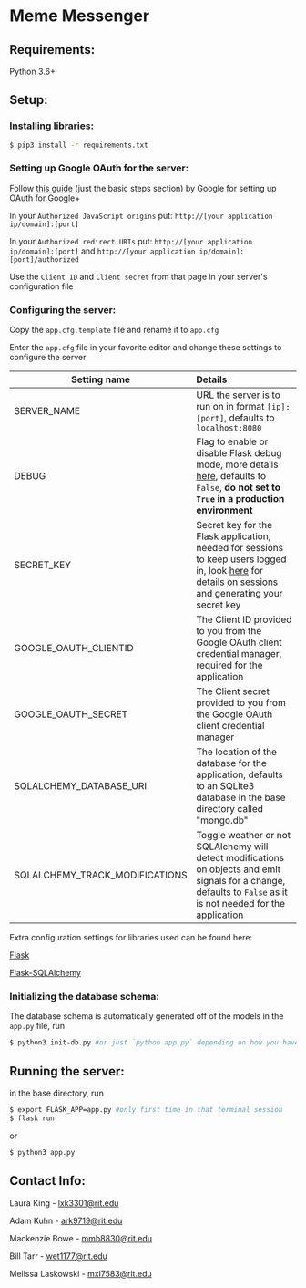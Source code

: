 # Meme Messenger

## Requirements:

Python 3.6+

## Setup:

### Installing libraries:

```bash
$ pip3 install -r requirements.txt
```
### Setting up Google OAuth for the server:

Follow [this guide](https://developers.google.com/identity/protocols/OAuth2#basicsteps) (just the basic steps section) by Google for setting up OAuth for Google+

In your `Authorized JavaScript origins` put: `http://[your application ip/domain]:[port]`

In your `Authorized redirect URIs` put: `http://[your application ip/domain]:[port]` and  `http://[your application ip/domain]:[port]/authorized`

Use the `Client ID` and `Client secret` from that page in your server's configuration file

### Configuring the server:

Copy the `app.cfg.template` file and rename it to `app.cfg`

Enter the `app.cfg` file in your favorite editor and change these settings to configure the server

| Setting name                   | Details                                  |
| ------------------------------ | :--------------------------------------- |
| SERVER_NAME                    | URL the server is to run on in format `[ip]:[port]`, defaults to `localhost:8080` |
| DEBUG                          | Flag to enable or disable Flask debug mode, more details [here](http://flask.pocoo.org/docs/0.12/quickstart/#debug-mode), defaults to `False`, **do not set to `True` in a production environment** |
| SECRET_KEY                     | Secret key for the Flask application, needed for sessions to keep users logged in, look [here](http://flask.pocoo.org/docs/0.12/quickstart/#sessions) for details on sessions and generating your secret key |
| GOOGLE_OAUTH_CLIENTID          | The Client ID provided to you from the Google OAuth client credential manager, required for the application |
| GOOGLE_OAUTH_SECRET            | The Client secret provided to you from the Google OAuth client credential manager |
| SQLALCHEMY_DATABASE_URI        | The location of the database for the application, defaults to an SQLite3 database in the base directory called "mongo.db" |
| SQLALCHEMY_TRACK_MODIFICATIONS | Toggle weather or not SQLAlchemy will detect modifications on objects and emit signals for a change, defaults to `False` as it is not needed for the application |

Extra configuration settings for libraries used can be found here:

[Flask](http://flask.pocoo.org/docs/0.12/config/)

[Flask-SQLAlchemy](http://flask-sqlalchemy.pocoo.org/2.1/config/)

### Initializing the database schema:

The database schema is automatically generated off of the models in the `app.py` file, run

```bash
$ python3 init-db.py #or just `python app.py` depending on how you have python set up on your system
```

## Running the server:

in the base directory, run

```bash
$ export FLASK_APP=app.py #only first time in that terminal session
$ flask run
```
or

```bash
$ python3 app.py
```

## Contact Info:

Laura King - lxk3301@rit.edu

Adam Kuhn - ark9719@rit.edu

Mackenzie Bowe - mmb8830@rit.edu

Bill Tarr - wet1177@rit.edu

Melissa Laskowski - mxl7583@rit.edu
